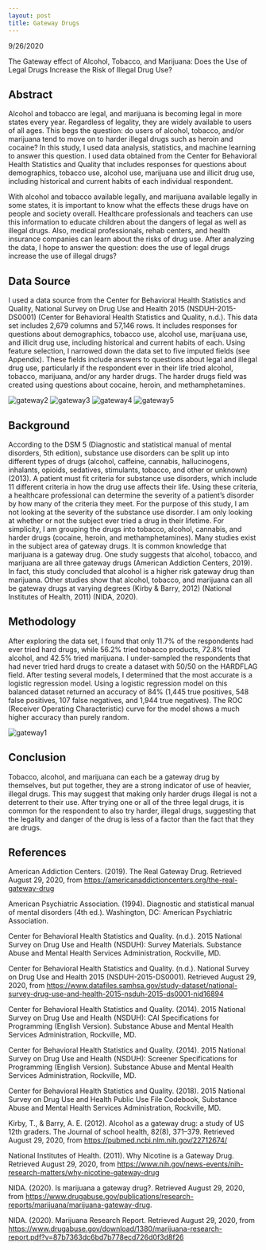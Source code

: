 ```yaml
---
layout: post
title: Gateway Drugs
---
```


9/26/2020

The Gateway effect of Alcohol, Tobacco, and Marijuana:  Does the Use of Legal Drugs Increase the Risk of Illegal Drug Use?

## Abstract
Alcohol and tobacco are legal, and marijuana is becoming legal in more states every year. Regardless of legality, they are widely available to users of all ages. This begs the question: do users of alcohol, tobacco, and/or marijuana tend to move on to harder illegal drugs such as heroin and cocaine? In this study, I used data analysis, statistics, and machine learning to answer this question. I used data obtained from the Center for Behavioral Health Statistics and Quality that includes responses for questions about demographics, tobacco use, alcohol use, marijuana use and illicit drug use, including historical and current habits of each individual respondent. 

With alcohol and tobacco available legally, and marijuana available legally in some states, it is important to know what the effects these drugs have on people and society overall. Healthcare professionals and teachers can use this information to educate children about the dangers of legal as well as illegal drugs. Also, medical professionals, rehab centers, and health insurance companies can learn about the risks of drug use. After analyzing the data, I hope to answer the question: does the use of legal drugs increase the use of illegal drugs?
## Data Source
I used a data source from the Center for Behavioral Health Statistics and Quality, National Survey on Drug Use and Health 2015 (NSDUH-2015-DS0001) (Center for Behavioral Health Statistics and Quality, n.d.). This data set includes 2,679 columns and 57,146 rows. It includes responses for questions about demographics, tobacco use, alcohol use, marijuana use, and illicit drug use, including historical and current habits of each. Using feature selection, I narrowed down the data set to five imputed fields (see Appendix). These fields include answers to questions about legal and illegal drug use, particularly if the respondent ever in their life tried alcohol, tobacco, marijuana, and/or any harder drugs. The harder drugs field was created using questions about cocaine, heroin, and methamphetamines.

![gateway2](/images/gateway2.png)
![gateway3](/images/gateway3.png)
![gateway4](/images/gateway4.png)
![gateway5](/images/gateway5.png)

## Background
According to the DSM 5 (Diagnostic and statistical manual of mental disorders, 5th edition), substance use disorders can be split up into different types of drugs (alcohol, caffeine, cannabis, hallucinogens, inhalants, opioids, sedatives, stimulants, tobacco, and other or unknown) (2013). A patient must fit criteria for substance use disorders, which include 11 different criteria in how the drug use affects their life. Using these criteria, a healthcare professional can determine the severity of a patient’s disorder by how many of the criteria they meet. For the purpose of this study, I am not looking at the severity of the substance use disorder. I am only looking at whether or not the subject ever tried a drug in their lifetime. For simplicity, I am grouping the drugs into tobacco, alcohol, cannabis, and harder drugs (cocaine, heroin, and methamphetamines). 
Many studies exist in the subject area of gateway drugs. It is common knowledge that marijuana is a gateway drug. One study suggests that alcohol, tobacco, and marijuana are all three gateway drugs (American Addiction Centers, 2019). In fact, this study concluded that alcohol is a higher risk gateway drug than marijuana. Other studies show that alcohol, tobacco, and marijuana can all be gateway drugs at varying degrees (Kirby & Barry, 2012) (National Institutes of Health, 2011) (NIDA, 2020).
## Methodology
After exploring the data set, I found that only 11.7% of the respondents had ever tried hard drugs, while 56.2% tried tobacco products, 72.8% tried alcohol, and 42.5% tried marijuana. I under-sampled the respondents that had never tried hard drugs to create a dataset with 50/50 on the HARDFLAG field. After testing several models, I determined that the most accurate is a logistic regression model. Using a logistic regression model on this balanced dataset returned an accuracy of 84% (1,445 true positives, 548 false positives, 107 false negatives, and 1,944 true negatives). The ROC (Receiver Operating Characteristic) curve for the model shows a much higher accuracy than purely random.

![gateway1](/images/gateway1.png)

## Conclusion
Tobacco, alcohol, and marijuana can each be a gateway drug by themselves, but put together, they are a strong indicator of use of heavier, illegal drugs. This may suggest that making only harder drugs illegal is not a deterrent to their use. After trying one or all of the three legal drugs, it is common for the respondent to also try harder, illegal drugs, suggesting that the legality and danger of the drug is less of a factor than the fact that they are drugs. 
## References
American Addiction Centers. (2019). The Real Gateway Drug. Retrieved August 29, 2020, from https://americanaddictioncenters.org/the-real-gateway-drug

American Psychiatric Association. (1994). Diagnostic and statistical manual of mental disorders (4th ed.). Washington, DC: American Psychiatric Association.

Center for Behavioral Health Statistics and Quality. (n.d.). 2015 National Survey on Drug Use and Health (NSDUH): Survey Materials. Substance Abuse and Mental Health Services Administration, Rockville, MD.

Center for Behavioral Health Statistics and Quality. (n.d.). National Survey on Drug Use and Health 2015 (NSDUH-2015-DS0001). Retrieved August 29, 2020, from https://www.datafiles.samhsa.gov/study-dataset/national-survey-drug-use-and-health-2015-nsduh-2015-ds0001-nid16894

Center for Behavioral Health Statistics and Quality. (2014). 2015 National Survey on Drug Use and Health (NSDUH): CAI Specifications for Programming (English Version). Substance Abuse and Mental Health Services Administration, Rockville, MD.

Center for Behavioral Health Statistics and Quality. (2014). 2015 National Survey on Drug Use and Health (NSDUH): Screener Specifications for Programming (English Version). Substance Abuse and Mental Health Services Administration, Rockville, MD.

Center for Behavioral Health Statistics and Quality. (2018). 2015 National Survey on Drug Use and Health Public Use File Codebook, Substance Abuse and Mental Health Services Administration, Rockville, MD.

Kirby, T., & Barry, A. E. (2012). Alcohol as a gateway drug: a study of US 12th graders. The Journal of school health, 82(8), 371–379. Retrieved August 29, 2020, from https://pubmed.ncbi.nlm.nih.gov/22712674/

National Institutes of Health. (2011). Why Nicotine is a Gateway Drug. Retrieved August 29, 2020, from https://www.nih.gov/news-events/nih-research-matters/why-nicotine-gateway-drug

NIDA. (2020). Is marijuana a gateway drug?. Retrieved August 29, 2020, from https://www.drugabuse.gov/publications/research-reports/marijuana/marijuana-gateway-drug.

NIDA. (2020). Marijuana Research Report. Retrieved August 29, 2020, from https://www.drugabuse.gov/download/1380/marijuana-research-report.pdf?v=87b7363dc6bd7b778ecd726d0f3d8f26
